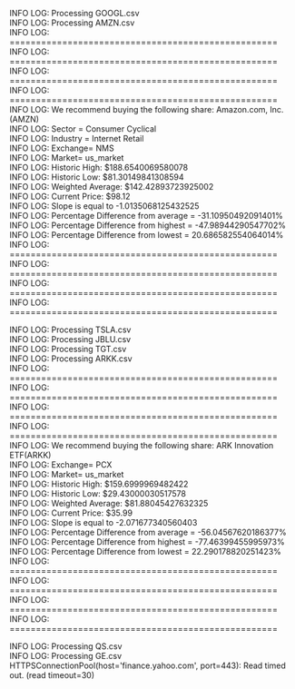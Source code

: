 INFO LOG: Processing GOOGL.csv  
INFO LOG: Processing AMZN.csv  
INFO LOG: ===================================================  
INFO LOG: ===================================================  
INFO LOG: ===================================================  
INFO LOG: ===================================================  
INFO LOG: We recommend buying the following share: Amazon.com, Inc.(AMZN)  
INFO LOG: Sector = Consumer Cyclical  
INFO LOG: Industry = Internet Retail  
INFO LOG: Exchange= NMS  
INFO LOG: Market= us_market  
INFO LOG: Historic High: $188.6540069580078  
INFO LOG: Historic Low: $81.30149841308594  
INFO LOG: Weighted Average: $142.42893723925002  
INFO LOG: Current Price: $98.12  
INFO LOG: Slope is equal to -1.0135068125432525  
INFO LOG: Percentage Difference from average = -31.10950492091401%  
INFO LOG: Percentage Difference from highest = -47.98944290547702%  
INFO LOG: Percentage Difference from lowest = 20.686582554064014%  
INFO LOG: ===================================================  
INFO LOG: ===================================================  
INFO LOG: ===================================================  
INFO LOG: ===================================================


  
INFO LOG: Processing TSLA.csv  
INFO LOG: Processing JBLU.csv  
INFO LOG: Processing TGT.csv  
INFO LOG: Processing ARKK.csv  
INFO LOG: ===================================================  
INFO LOG: ===================================================  
INFO LOG: ===================================================  
INFO LOG: ===================================================  
INFO LOG: We recommend buying the following share: ARK Innovation ETF(ARKK)  
INFO LOG: Exchange= PCX  
INFO LOG: Market= us_market  
INFO LOG: Historic High: $159.6999969482422  
INFO LOG: Historic Low: $29.43000030517578  
INFO LOG: Weighted Average: $81.88045427632325  
INFO LOG: Current Price: $35.99  
INFO LOG: Slope is equal to -2.071677340560403  
INFO LOG: Percentage Difference from average = -56.04567620186377%  
INFO LOG: Percentage Difference from highest = -77.46399455995973%  
INFO LOG: Percentage Difference from lowest = 22.290178820251423%  
INFO LOG: ===================================================  
INFO LOG: ===================================================  
INFO LOG: ===================================================  
INFO LOG: ===================================================


  
INFO LOG: Processing QS.csv  
INFO LOG: Processing GE.csv  
HTTPSConnectionPool(host='finance.yahoo.com', port=443): Read timed out. (read timeout=30)
